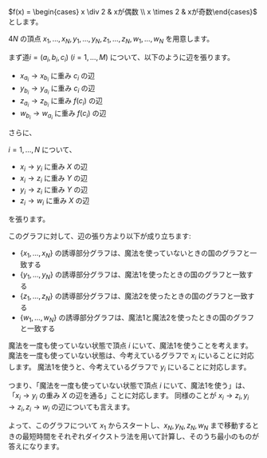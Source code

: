 $f(x) = \begin{cases} x \div 2 & xが偶数 \\ x \times 2 & xが奇数\end{cases}$ 　とします。

$4N$ の頂点 $x_1, \ldots, x_N, y_1, \ldots, y_N, z_1, \ldots, z_N, w_1, \ldots, w_N$ を用意します。

まず道$i = (a_i, b_i, c_i)~(i = 1, \ldots, M)$ について、以下のように辺を張ります。

- $x_{a_i} \to x_{b_i}$ に重み $c_i$ の辺
- $y_{b_i} \to y_{a_i}$ に重み $c_i$ の辺
- $z_{a_i} \to z_{b_i}$ に重み $f(c_i)$ の辺
- $w_{b_i} \to w_{a_i}$ に重み $f(c_i)$ の辺

さらに、

$i = 1, \ldots, N$ について、

- $x_i \to y_i$ に重み $X$ の辺
- $x_i \to z_i$ に重み $Y$ の辺
- $y_i \to z_i$ に重み $Y$ の辺
- $z_i \to w_i$ に重み $X$ の辺

を張ります。

このグラフに対して、辺の張り方より以下が成り立ちます:
- $\{x_1, \ldots, x_N \}$ の誘導部分グラフは、魔法を使っていないときの国のグラフと一致する
- $\{y_1, \ldots, y_N \}$ の誘導部分グラフは、魔法1を使ったときの国のグラフと一致する
- $\{z_1, \ldots, z_N \}$ の誘導部分グラフは、魔法2を使ったときの国のグラフと一致する
- $\{w_1, \ldots, w_N \}$ の誘導部分グラフは、魔法1と魔法2を使ったときの国のグラフと一致する

魔法を一度も使っていない状態で頂点 $i$ にいて、魔法1を使うことを考えます。
魔法を一度も使っていない状態は、今考えているグラフで $x_i$ にいることに対応します。
魔法1を使うと、今考えているグラフで $y_i$ にいることに対応します。

つまり、「魔法を一度も使っていない状態で頂点 $i$ にいて、魔法1を使う」は、「$x_i \to y_i$ の重み $X$ の辺を通る」ことに対応します。
同様のことが $x_i \to z_i, y_i \to z_i, z_i \to w_i$ の辺についても言えます。

よって、このグラフについて $x_1$ からスタートし、$x_N, y_N, z_N, w_N$ まで移動するときの最短時間をそれぞれダイクストラ法を用いて計算し、そのうち最小のものが答えになります。


